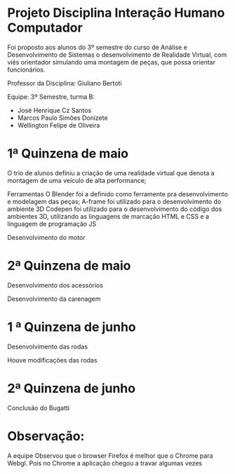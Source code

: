 # Projeto Disciplina Interação Humano Computador 
Foi proposto aos alunos do 3º semestre do curso de Análise e Desenvolvimento de Sistemas o desenvolvimento de Realidade Virtual, com viés orientador simulando
uma montagem de peças, que possa orientar funcionários.


Professor da Disciplina: Giuliano Bertoti 

Equipe:
3º Semestre, turma B:
  - José Henrique Cz Santos
  - Marcos Paulo Simões Donizete
  - Wellington Felipe de Oliveira

# 1ª Quinzena de maio

O trio de alunos definiu a criação de uma realidade virtual que denota a montagem de uma veículo de alta performance;

Ferramentas
O Blender foi a definido como ferramente pra desenvolvimento e modelagem das peças;
A-frame foi utilizado para o desenvolvimento do ambiente 3D
Codepen foi utilizado para o desenvolvimento do código dos ambientes 3D, utilizando as linguagens de marcação HTML e CSS e a linguagem de programação JS

Desenvolvimento do motor

# 2ª Quinzena de maio

Desenvolvimento dos acessórios

Desenvolvimento da carenagem

# 1 ª Quinzena de junho
Desenvolvimento das rodas

Houve modificações das rodas

# 2ª Quinzena de junho
Conclusão do Bugatti

# Observação:
A equipe Observou que o browser Firefox é melhor que o Chrome para Webgl. Pois no Chrome a aplicação chegou a travar algumas vezes
